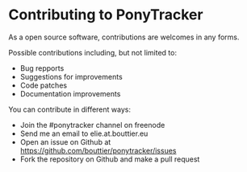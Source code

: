 Contributing to PonyTracker
===========================

As a open source software, contributions are welcomes in any forms.

Possible contributions including, but not limited to:

  * Bug repports
  * Suggestions for improvements
  * Code patches
  * Documentation improvements

You can contribute in different ways:

  * Join the #ponytracker channel on freenode
  * Send me an email to elie.at.bouttier.eu
  * Open an issue on Github at https://github.com/bouttier/ponytracker/issues
  * Fork the repository on Github and make a pull request
